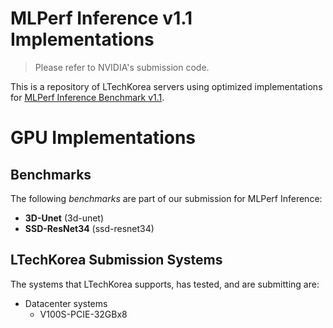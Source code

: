 # MLPerf Inference v1.1 Implementations

> Please refer to NVIDIA's submission code.

This is a repository of LTechKorea servers using optimized implementations for [MLPerf Inference Benchmark v1.1](https://github.com/mlcommons/inference/).

# GPU Implementations
## Benchmarks

The following *benchmarks* are part of our submission for MLPerf Inference:

 - **3D-Unet** (3d-unet)
 - **SSD-ResNet34** (ssd-resnet34)

## LTechKorea Submission Systems
The systems that LTechKorea supports, has tested, and are submitting are:

 - Datacenter systems
   - V100S-PCIE-32GBx8
